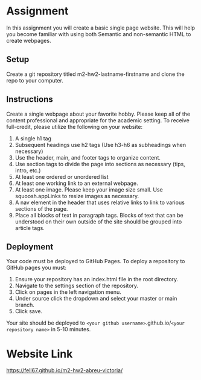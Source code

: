 # Assignment
In this assignment you will create a basic single page website. This will help you become familiar with using both Semantic and non-semantic HTML to create webpages.

## Setup
Create a git repository titled m2-hw2-lastname-firstname and clone the repo to your computer.

## Instructions
Create a single webpage about your favorite hobby. Please keep all of the content professional and appropriate for the academic setting. To receive full-credit, please utilize the following on your website:
1. A single h1 tag
1. Subsequent headings use h2 tags (Use h3-h6 as subheadings when necessary)
1. Use the header, main, and footer tags to organize content.
1. Use section tags to divide the page into sections as necessary (tips, intro, etc.)
1. At least one ordered or unordered list
1. At least one working link to an external webpage.
1. At least one image. Please keep your image size small. Use squoosh.appLinks to resize images as necessary.
1. A nav element in the header that uses relative links to link to various sections of the page.
1. Place all blocks of text in paragraph tags. Blocks of text that can be understood on their own outside of the site should be grouped into article tags.

## Deployment
Your code must be deployed to GitHub Pages. To deploy a repository to GitHub pages you must:
1. Ensure your repository has an index.html file in the root directory.
1. Navigate to the settings section of the repository.
1. Click on pages in the left navigation menu.
1. Under source click the dropdown and select your master or main branch.
1. Click save.

Your site should be deployed to `<your github username>`.github.io/`<your repository name>` in 5-10 minutes.

# Website Link
https://fell67.github.io/m2-hw2-abreu-victoria/
